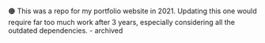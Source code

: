 🟠 This was a repo for my portfolio website in 2021. Updating this one would require far too much work after 3 years, especially considering all the outdated dependencies. - archived
